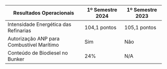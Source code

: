 |Resultados Operacionais|1º Semestre 2024|1º Semestre 2023|
|---|---|---|
|Intensidade Energética das Refinarias|104,1 pontos|105,1 pontos|
|Autorização ANP para Combustível Marítimo|Sim|Não|
|Conteúdo de Biodiesel no Bunker|24%|N/A|